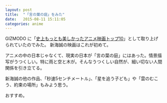 ```yaml
---
layout: post
title:  "「言の葉の庭」をみた"
date:   2015-08-11 15:11:05
categories: anime
---
```

GIZMODO に「[史上もっとも美しかったアニメ映画トップ10](http://www.gizmodo.jp/2015/08/10_136.html)」として取り上げられていたのでみた。
新海誠の映画はこれが初めて。

アニメの中の日本じゃなくて、現実の日本が「言の葉の庭」にはあった。情景描写がうつくしい。特に雨と空と木が。そんなうつくしい自然が、細い切ない人間関係を引き立てる。

新海誠の他の作品、「秒速5センチメートル」、「星を追う子ども」や「雲のむこう、約束の場所」もみよう思う。

おすすめ。
